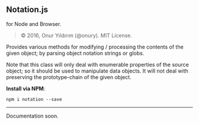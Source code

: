 ## Notation.js

for Node and Browser.

> © 2016, Onur Yıldırım (@onury). MIT License.  

Provides various methods for modifying / processing the contents of the given object; by parsing object notation strings or globs.  

Note that this class will only deal with enumerable properties of the source object; so it should be used to manipulate data objects. It will not deal with preserving the prototype-chain of the given object.

**Install via NPM**:
```shell
npm i notation --save
```
---

Documentation soon.

